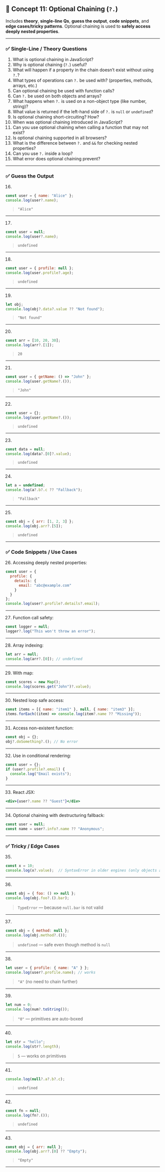 

## 🔹 **Concept 11: Optional Chaining (`?.`)**

Includes **theory**, **single-line Qs**, **guess the output**, **code snippets**, and **edge cases/tricky patterns**. Optional chaining is used to **safely access deeply nested properties**.

---

### ✅ **Single-Line / Theory Questions**

1. What is optional chaining in JavaScript?
2. Why is optional chaining (`?.`) useful?
3. What will happen if a property in the chain doesn’t exist without using `?.`?
4. What types of operations can `?.` be used with? (properties, methods, arrays, etc.)
5. Can optional chaining be used with function calls?
6. Can `?.` be used on both objects and arrays?
7. What happens when `?.` is used on a non-object type (like number, string)?
8. What value is returned if the left-hand side of `?.` is `null` or `undefined`?
9. Is optional chaining short-circuiting? How?
10. When was optional chaining introduced in JavaScript?
11. Can you use optional chaining when calling a function that may not exist?
12. Is optional chaining supported in all browsers?
13. What is the difference between `?.` and `&&` for checking nested properties?
14. Can you use `?.` inside a loop?
15. What error does optional chaining prevent?

---

### ✅ **Guess the Output**

16.

```js
const user = { name: "Alice" };
console.log(user?.name);
```

> `"Alice"`

---

17.

```js
const user = null;
console.log(user?.name);
```

> `undefined`

---

18.

```js
const user = { profile: null };
console.log(user.profile?.age);
```

> `undefined`

---

19.

```js
let obj;
console.log(obj?.data?.value ?? "Not found");
```

> `"Not found"`

---

20.

```js
const arr = [10, 20, 30];
console.log(arr?.[1]);
```

> `20`

---

21.

```js
const user = { getName: () => "John" };
console.log(user.getName?.());
```

> `"John"`

---

22.

```js
const user = {};
console.log(user.getName?.());
```

> `undefined`

---

23.

```js
const data = null;
console.log(data?.[0]?.value);
```

> `undefined`

---

24.

```js
let a = undefined;
console.log(a?.b?.c ?? "Fallback");
```

> `"Fallback"`

---

25.

```js
const obj = { arr: [1, 2, 3] };
console.log(obj.arr?.[5]);
```

> `undefined`

---

### ✅ **Code Snippets / Use Cases**

26. Accessing deeply nested properties:

```js
const user = {
  profile: {
    details: {
      email: "abc@example.com"
    }
  }
};
console.log(user?.profile?.details?.email);
```

---

27. Function call safety:

```js
const logger = null;
logger?.log("This won't throw an error");
```

---

28. Array indexing:

```js
let arr = null;
console.log(arr?.[0]); // undefined
```

---

29. With map:

```js
const scores = new Map();
console.log(scores.get("John")?.value);
```

---

30. Nested loop safe access:

```js
const items = [{ name: "item1" }, null, { name: "item3" }];
items.forEach((item) => console.log(item?.name ?? "Missing"));
```

---

31. Access non-existent function:

```js
const obj = {};
obj?.doSomething?.(); // No error
```

---

32. Use in conditional rendering:

```js
const user = {};
if (user?.profile?.email) {
  console.log("Email exists");
}
```

---

33. React JSX:

```jsx
<div>{user?.name ?? "Guest"}</div>
```

---

34. Optional chaining with destructuring fallback:

```js
const user = null;
const name = user?.info?.name ?? "Anonymous";
```

---

### ✅ **Tricky / Edge Cases**

35.

```js
const x = 10;
console.log(x?.value);  // SyntaxError in older engines (only objects allowed)
```

---

36.

```js
const obj = { foo: () => null };
console.log(obj.foo?.().bar);
```

> `TypeError` — because `null.bar` is not valid

---

37.

```js
const obj = { method: null };
console.log(obj.method?.());
```

> `undefined` — safe even though method is `null`

---

38.

```js
let user = { profile: { name: "A" } };
console.log(user?.profile.name); // works
```

> `"A"` (no need to chain further)

---

39.

```js
let num = 0;
console.log(num?.toString()); 
```

> `"0"` — primitives are auto-boxed

---

40.

```js
let str = "hello";
console.log(str?.length); 
```

> `5` — works on primitives

---

41.

```js
console.log(null?.a?.b?.c);
```

> `undefined`

---

42.

```js
const fn = null;
console.log(fn?.()); 
```

> `undefined`

---

43.

```js
const obj = { arr: null };
console.log(obj.arr?.[0] ?? "Empty");
```

> `"Empty"`

---


